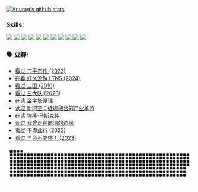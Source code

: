 
[![Anurag's github stats](https://github-readme-stats.vercel.app/api?username=w940853815)](https://github.com/anuraghazra/github-readme-stats)

### Skills:

<code><img height="32" src="https://cdn.jsdelivr.net/npm/simple-icons@v5/icons/python.svg"></code>
<code><img height="32" src="https://cdn.jsdelivr.net/npm/simple-icons@v5/icons/javascript.svg"></code>
<code><img height="32" src="https://cdn.jsdelivr.net/npm/simple-icons@v5/icons/django.svg"></code>
<code><img height="32" src="https://cdn.jsdelivr.net/npm/simple-icons@v5/icons/flask.svg"></code>
<code><img height="32" src="https://cdn.jsdelivr.net/npm/simple-icons@v5/icons/vuetify.svg"></code>
<code><img height="32" src="https://cdn.jsdelivr.net/npm/simple-icons@v5/icons/git.svg"></code>
<code><img height="32" src="https://cdn.jsdelivr.net/npm/simple-icons@v5/icons/docker.svg"></code>
<code><img height="32" src="https://cdn.jsdelivr.net/npm/simple-icons@v5/icons/postgresql.svg"></code>
<code><img height="32" src="https://cdn.jsdelivr.net/npm/simple-icons@v5/icons/elasticsearch.svg"></code>
<code><img height="32" src="https://cdn.jsdelivr.net/npm/simple-icons@v5/icons/macos.svg"></code>
<code><img height="32" src="https://cdn.jsdelivr.net/npm/simple-icons@v5/icons/linux.svg"></code>

### 🗣 豆瓣:

<!-- DOUBAN-ACTIVITIES:START -->
- [看过 二手杰作‎ (2023)](https://www.douban.com/people/136069238/status/4522502716/?_i=08244112)
- [在看 好久没做 LTNS‎ (2024)](https://www.douban.com/people/136069238/status/4521969883/?_i=08244112)
- [看过 三国‎ (2010)](https://www.douban.com/people/136069238/status/4521634661/?_i=08244112)
- [看过 三大队‎ (2023)](https://www.douban.com/people/136069238/status/4510323325/?_i=08244112)
- [在读 金字塔原理](https://www.douban.com/people/136069238/status/4507497587/?_i=08244112)
- [读过 新时空：硅碳融合的产业革命](https://www.douban.com/people/136069238/status/4506659177/?_i=08244112)
- [在读 埃隆·马斯克传](https://www.douban.com/people/136069238/status/4500417190/?_i=08244112)
- [读过 我曾走在崩溃的边缘](https://www.douban.com/people/136069238/status/4500416754/?_i=08244112)
- [看过 不虚此行‎ (2023)](https://www.douban.com/people/136069238/status/4499973052/?_i=08244112)
- [看过 年会不能停！‎ (2023)](https://www.douban.com/people/136069238/status/4498582002/?_i=08244112)
<!-- DOUBAN-ACTIVITIES:END -->


![Snake animation](https://raw.githubusercontent.com/w940853815/w940853815/output/github-contribution-grid-snake.svg)

<!--
**w940853815/w940853815** is a ✨ _special_ ✨ repository because its `README.md` (this file) appears on your GitHub profile.

Here are some ideas to get you started:

- 🔭 I’m currently working on ...
- 🌱 I’m currently learning ...
- 👯 I’m looking to collaborate on ...
- 🤔 I’m looking for help with ...
- 💬 Ask me about ...
- 📫 How to reach me: ...
- 😄 Pronouns: ...
- ⚡ Fun fact: ...
-->
